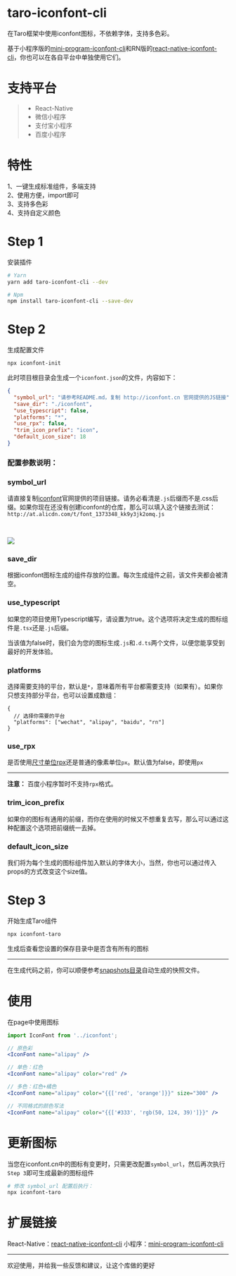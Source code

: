 # taro-iconfont-cli
在Taro框架中使用iconfont图标，不依赖字体，支持多色彩。

基于小程序版的[mini-program-iconfont-cli](https://github.com/fwh1990/mini-program-iconfont-cli)和RN版的[react-native-iconfont-cli](https://github.com/fwh1990/react-native-iconfont-cli)，你也可以在各自平台中单独使用它们。

# 支持平台

>- React-Native
>- 微信小程序
>- 支付宝小程序
>- 百度小程序

# 特性
1、一键生成标准组件，多端支持
<br>
2、使用方便，import即可
<br>
3、支持多色彩
<br>
4、支持自定义颜色


# Step 1
安装插件
```bash
# Yarn
yarn add taro-iconfont-cli --dev

# Npm
npm install taro-iconfont-cli --save-dev
```


# Step 2
生成配置文件
```bash
npx iconfont-init
```
此时项目根目录会生成一个`iconfont.json`的文件，内容如下：
```json
{
  "symbol_url": "请参考README.md，复制 http://iconfont.cn 官网提供的JS链接",
  "save_dir": "./iconfont",
  "use_typescript": false,
  "platforms": "*",
  "use_rpx": false,
  "trim_icon_prefix": "icon",
  "default_icon_size": 18
}
```
### 配置参数说明：
### symbol_url
请直接复制[iconfont](http://iconfont.cn)官网提供的项目链接。请务必看清是`.js`后缀而不是.css后缀。如果你现在还没有创建iconfont的仓库，那么可以填入这个链接去测试：`http://at.alicdn.com/t/font_1373348_kk9y3jk2omq.js`

<br />

![](https://github.com/fwh1990/mini-program-iconfont-cli/blob/master/images/symbol-url.png?raw=true)

### save_dir
根据iconfont图标生成的组件存放的位置。每次生成组件之前，该文件夹都会被清空。

### use_typescript
如果您的项目使用Typescript编写，请设置为true。这个选项将决定生成的图标组件是`.tsx`还是`.js`后缀。

当该值为false时，我们会为您的图标生成`.js`和`.d.ts`两个文件，以便您能享受到最好的开发体验。

### platforms
选择需要支持的平台，默认是`*`，意味着所有平台都需要支持（如果有）。如果你只想支持部分平台，也可以设置成数组：
```json5
{
  // 选择你需要的平台
  "platforms": ["wechat", "alipay", "baidu", "rn"]
}
```

### use_rpx
是否使用[尺寸单位rpx](https://developers.weixin.qq.com/miniprogram/dev/framework/view/wxss.html#%E5%B0%BA%E5%AF%B8%E5%8D%95%E4%BD%8D)还是普通的像素单位`px`。默认值为false，即使用`px`

------

**注意：** 百度小程序暂时不支持`rpx`格式。

### trim_icon_prefix
如果你的图标有通用的前缀，而你在使用的时候又不想重复去写，那么可以通过这种配置这个选项把前缀统一去掉。

### default_icon_size
我们将为每个生成的图标组件加入默认的字体大小，当然，你也可以通过传入props的方式改变这个size值。

# Step 3
开始生成Taro组件
```bash
npx iconfont-taro
```
生成后查看您设置的保存目录中是否含有所有的图标

-------

在生成代码之前，你可以顺便参考[snapshots目录](https://github.com/fwh1990/mini-program-iconfont-cli/tree/master/snapshots)自动生成的快照文件。

# 使用
在page中使用图标
```jsx harmony
import IconFont from '../iconfont';

// 原色彩
<IconFont name="alipay" />

// 单色：红色
<IconFont name="alipay" color="red" />

// 多色：红色+橘色
<IconFont name="alipay" color="{{['red', 'orange']}}" size="300" />

// 不同格式的颜色写法
<IconFont name="alipay" color="{{['#333', 'rgb(50, 124, 39)']}}" />
```

# 更新图标
当您在iconfont.cn中的图标有变更时，只需更改配置`symbol_url`，然后再次执行`Step 3`即可生成最新的图标组件
```bash
# 修改 symbol_url 配置后执行：
npx iconfont-taro
```

# 扩展链接

React-Native：[react-native-iconfont-cli](https://github.com/fwh1990/react-native-iconfont-cli)
小程序：[mini-program-iconfont-cli](https://github.com/fwh1990/mini-program-iconfont-cli)

--------

欢迎使用，并给我一些反馈和建议，让这个库做的更好
